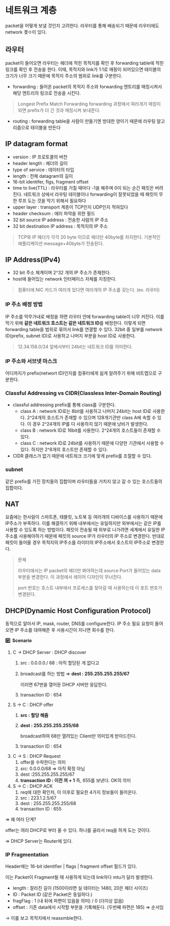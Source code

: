 # 네트워크 계층
packet을 어떻게 보낼 것인지 고려한다. 라우터를 통해 배송되기 때문에 라우터에도 network 곛ㅇ이 있다.

## 라우터
packet이 들어오면 라우터는 헤더에 적힌 목적지를 확인 후 forwarding table에 적힌 링크를 확인 후 전송을 한다. 이때, 목적지와 link가 1:1로 매핑이 되어있으면 테이블의 크기가 너무 크기 때문에 목적지 주소의 범위로 link를 구분한다. 
- forwarding : 들어온 packet의 목적지 주소와 forwarding 엔트리를 매칭시켜서 해당 엔트리의 링크로 전송을 시킨다. 
> Longest Prefix Match Forwarding
forwarding 과정에서 여러개가 매칭이 되면 prefix가 더 긴 것과 매칭시켜 보내준다.

- routing : forwarding table을 사람이 만들기엔 방대한 양이기 때문에 라우팅 알고리즘으로 테이블을 만든다

## IP datagram format
- version : IP 프로토콜의 버전
- header length : 헤더의 길이
- type of service : 데이터의 타입
- length : 전체 datagram의 길이
- 16-bit identifer, flgs, fragment offset
- time to live(TTL) : 라우터를 거칠 때마다 -1을 해주며 0이 되는 순간 패킷은 버려진다. 네트워크 상에서 라우팅 테이블이나 forwarding이 잘못되었을 때 패킷이 무한 루프 도는 것을 막기 위해서 필요하다
- upper layer : transport 계층이 TCP인지 UDP인지 적혀있다
- header checksum : 에러 파악을 위한 필드
- 32 bit source IP address : 전송한 사람의 IP 주소
- 32 bit destination IP address : 목적지의 IP 주소
> TCP와 IP 헤더가 각각 20 byte 이므로 헤더만 40byte를 차지한다. 기본적인 애플리케이션 message+40byte가 전송된다.

## IP Address(IPv4)
- 32 bit 주소 체계이며 2^32 개의 IP 주소가 존재한다.
- host에 들어있는 network 인터페이스 자체를 지칭한다. 
> 컴퓨터에 NIC 카드가 여러개 있다면 여러개의 IP 주소를 갖는다. (ex. 라우터)

### IP 주소 배정 방법
IP 주소를 막무가내로 배정을 하면 라우터 안에 forwarding table이 너무 커진다. 이를 막기 위해 **같은 네트워크 호스트는 같은 네트워크 ID**를 배정한다. 이렇게 되면 forwarding table을 범위로 묶어서 link를 연결할 수 있다. 32bit 중 일부를 network ID(prefix, subnet ID)로 사용하고 나머지 부분을 host ID로 사용한다. 
> 12.34.158.0/24
앞에서부터 24bit는 네트워크 ID를 의미한다.

### IP 주소와 서브넷 마스크
어디까지가 prefix(networt ID)인지를 컴퓨터에게 쉽게 알려주기 위해 비트맵으로 구분한다.

### Classful Addressing vs CIDR(Classless Inter-Domain Routing)
- classful addressing
  prefix를 통해 class를 구분한다.
  - class A : network ID로는 8bit를 사용하고 나머지 24bit는 host ID로 사용한다. 2^24개의 호스트가 존재할 수 있으며 128개기관만 class A에 속할 수 있다. 이 경우 2^24개의 IP를 다 사용하지 않기 때문에 낭비가 발생한다.
  - class B : network ID로 16bit를 사용한다. 2^24개의 호스트들이 존재할 수 있다.
  - class C : network ID로 24bit를 사용하기 때문에 다양한 기관에서 사용할 수 있다. 하지만 2^8개의 호스트만 존재할 수 있다.
- CIDR
클래스가 없기 때문에 네트워크 크기에 맞게 prefix를 조절할 수 있다.

### subnet
같은 prefix를 가진 장치들의 집합이며 라우터들을 거치지 않고 갈 수 있는 호스트들의 집합이다. 

## NAT
요즘에는 한사람이 스마트폰, 태블릿, 노트북 등 여러개의 디바이스를 사용하기 때문에 IP주소가 부족하다. 이를 해결하기 위해 내부에서는 유일하지만 외부에서는 같은 IP를 사용할 수 있도록 하는 방법이다.
패킷이 전송될 때 외부로 나가려면 세계에서 유일한 IP주소를 사용해야하기 때문에 패킷의 source IP가 라우터의 IP 주소로 변경한다. 반대로 패킷이 들어올 경우 목적지의 IP주소를 라이터의 IP주소에서 호스트의 IP주소로 변경한다. 
>문제
>
>라우터에서는 IP packet의 헤더만 봐야하는데 source Port가 들어있는 data 부분을 변경한다. 이 과정에서 레이어 디자인이 무너진다.
>
>port 번호는 호스트 내부에서 프로세스를 찾아갈 때 사용하는데 이 포트 번호가 변경된다.

## DHCP(Dynamic Host Configuration Protocol)
동적으로 알아서 IP, mask, router, DNS를 configure한다. IP 주소 필요 요청이 들어오면 IP 주소를 대여해준 후 사용시간이 지나면 회수를 한다.

**#️⃣  Scenario**

1. C → DHCP Server : DHCP discover
    1. src : 0.0.0.0./ 68 : 아직 할당된 게 없다고
    2. broadcast를 하는 방법 ⇒ **dest : 255.255.255.255/67**
        
        이러면 67번을 열어둔 DHCP 서버만 응답한다.
        
    3. transaction ID : 654
2. S → C : DHCP offer
    1. **src : 할당 해줌**
    2. **dest : 255.255.255.255/68**
        
        broadcast하여 68만 열려있는 Client만 의미있게 받아드린다.
        
    3. transaction ID : 654
3. C → S : DHCP Request
    1. offer을 수락한다는 의미
    2. src: 0.0.0.0/68 ⇒ 아직 확정 아님
    3. dest :255.255.255.255/67
    4. **transaction ID : 이전 꺼 + 1** 즉, 655를 보낸다. OK의 의미
4. S → C : DHCP ACK
    1. req에 대한 확인차, 이 이후로 필요한 4가지 정보들이 들어온다.
    2. src : 223.1.2.5/67
    3. dest : 255.255.255.255/68
    4. transaction ID : 655

⇒ 왜 여러 단계?

offer는 여러 DHCP로 부터 올 수 있다. 하나를 골라서 req을 하게 도는 것이다.

⇒ DHCP Server는 Router에 있다.

### IP Fragmentation

Header에는 16-bit identifier | flags | fragment offset 필드가 있다.

이는 Packet이 Fragment될 때 사용하게 되는데 link마다 mtu가 달라 발생한다.

- length : 잘라진 길이 (1500이라면 실 데이터는 1480, 20은 헤더 사이즈)
- ID : Packet ID (같은 Packet은 동일하다.)
- fragFlag : 1 (내 뒤에 파편이 있음을 의미) / 0 (더이상 없음)
- offset : 기존 data에서 시작할 부분을 기록해둔다. (두번째 파편은 185) ⇒ 순서임

→ 이를 보고 목적지에서 reassmble한다.

